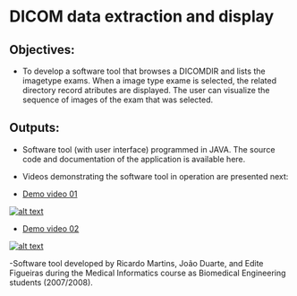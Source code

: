# DICOM data extraction and display

## Objectives:

- To develop a software tool that browses a DICOMDIR and lists the imagetype exams. When a image type exame is selected, the related directory record atributes are displayed. The user can visualize the sequence of images of the exam that was selected.


## Outputs:

- Software tool (with user interface) programmed in JAVA. The source code and documentation of the application is available here.

- Videos demonstrating the software tool in operation are presented next: 


- [Demo video 01](https://youtu.be/LVHElObkFtM)

[![alt text](https://img.youtube.com/vi/LVHElObkFtM/0.jpg)](https://youtu.be/LVHElObkFtM)



- [Demo video 02](https://youtu.be/qGc6OE7P1KI)

[![alt text](https://img.youtube.com/vi/qGc6OE7P1KI/0.jpg)](https://www.youtube.com/watch?v=qGc6OE7P1KI)



-Software tool developed by Ricardo Martins, João Duarte, and Edite Figueiras during the Medical Informatics course as Biomedical Engineering students (2007/2008).
